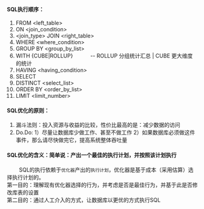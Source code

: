 #### SQL执行顺序：  
1. FROM <left_table>
2. ON <join_condition>
3. <join_type> JOIN <right_table>
4. WHERE <where_condition>
5. GROUP BY <group_by_list>
6. WITH {CUBE|ROLLUP}  &emsp;&emsp;&emsp;-- ROLLUP 分组统计汇总 | CUBE 更大维度的统计
7. HAVING <having_condition>
8. SELECT 
9. DISTINCT <select_list>
10. ORDER BY <order_by_list>
11. LIMIT <limit_number>

#### SQL优化的原则：
1. 漏斗法则：投入资源与收益的比较，性价比最高的是：减少数据的访问  
2. Do.Do: 1）尽量让数据库少做工作、甚至不做工作 2）如果数据库必须做这件事件，那么请尽快做完它，提高系统整体吞吐量  

#### SQL优化的含义：简单说：产出一个最佳的执行计划，并按照该计划执行  
&emsp;&emsp; SQL的执行依赖于`优化器`产出的`执行计划`，优化器是基于成本（采用估算）选择执行计划的。  
第一目的：理解现有优化器选择的行为，并考虑是否是最佳行为，并基于此是否修改库表的设置  
第二目的：通过人工介入的方式，让数据库以更优的方式执行SQL
